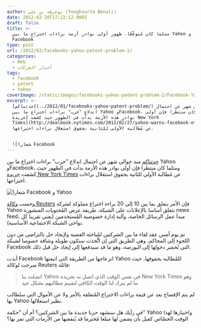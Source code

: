```yaml
---
author: يوغرطة بن علي (Youghourta Benali)
date: 2012-02-28T17:22:12.000Z
draft: false
title: >-
  مثلما كان مُتوقّعًا، ظهور أولى بوادر أزمة براءات اختراع ما بين Yahoo و
  Facebook
type: post
url: /2012/02/facebooks-yahoo-patent-problem-2/
categories:
  - Web
  - أخبار الشركات
tags:
  - facebook
  - patent
  - Yahoo
coverImage: /static/images/facebooks-yahoo-patent-problem-2/Facebook-Yahoo.jpg
excerpt: >-
  [حدثناكم](../2012/01/facebooks-yahoo-patent-problem/) منذ حوالي شهر عن احتمال
  اندلاع "حرب" براءات اختراع ما بين Yahoo وFacebook، ومثلما كان منتظرا فإن أولى
  بوادر هذه الأزمة بدأت في الظهور حيث كشفت [جريدة New York
  Times](http://dealbook.nytimes.com/2012/02/27/yahoo-warns-facebook-of-a-potential-patent-fight/)
  عن مُطالبة الأولى للثانية بحقوق استغلال براءات اختراعها.


  ![شعارا Facebook
---
```

[حدثناكم](../2012/01/facebooks-yahoo-patent-problem/) منذ حوالي شهر عن احتمال اندلاع "حرب" براءات اختراع ما بين Yahoo وFacebook، ومثلما كان منتظرا فإن أولى بوادر هذه الأزمة بدأت في الظهور حيث كشفت [جريدة New York Times](http://dealbook.nytimes.com/2012/02/27/yahoo-warns-facebook-of-a-potential-patent-fight/) عن مُطالبة الأولى للثانية بحقوق استغلال براءات اختراعها.

![شعارا Facebook و Yahoo](/static/images/facebooks-yahoo-patent-problem-2/Facebook-Yahoo.jpg)

وحسب [وكالة Reuters](http://www.reuters.com/article/2012/02/28/us-facebook-yahoo-patents-idUSTRE81R07B20120228) فإن الأمر يتعلق بما بين 10 إلى 20 براءة اختراع مملوكة لشركة Yahoo تتعلق أساسا بالإعلانات على الشبكة، طريقة عرض المُحتويات المنشورة news feed، مبدأ عمل الرسائل الخاصة، وآلية إدارة خصوصية المُستخدمين (يعني تقريبا كل نواحي الشبكة الاجتماعية الأساسية).

تم يوم أمس عقد لقاء ما بين الشركتين لمُباحثة القضية ولإيجاد حل بالتراضي من دون اللجوء إلى المحاكم، وهي الطريق التي إن اتُّخذت ستكون طويلة وشاقة خصوصا لشبكة Facebook التي تُحضر دخولها إلى البورصة، وهو ما قد سيدفعها إلى إيجاد حل قبل ذلك.

أبدت Facebook انزعاجها من الطريقة التي اتبعتها Yahoo للمُطالبة بحقوقها، حيث صرحت لوكالة Reuters قائلة:

> اتصلت بنا Yahoo في نفس الوقت الذي اتصل به بجريدة New York Times وهو ما لم يترك لنا الوقت الكافي لتقييم مطالبهم بشكل جيد.

لم يتم الإفصاح بعد عن قيمة براءات الاختراع المُتعلقة بالأمر ولا عن الأموال التي ستُطالب بها Yahoo نظير استغلالها.

في رأيك هل سنشهد حربا جديدة ما بين الشركتين؟ أم أن "حكمة" Yahoo واختيارها لهذا الوقت الحسّاس كفيل بأن يضمن لها مبلغا مُحترما قد يُنقضها من الأزمات التي تمر بها؟
